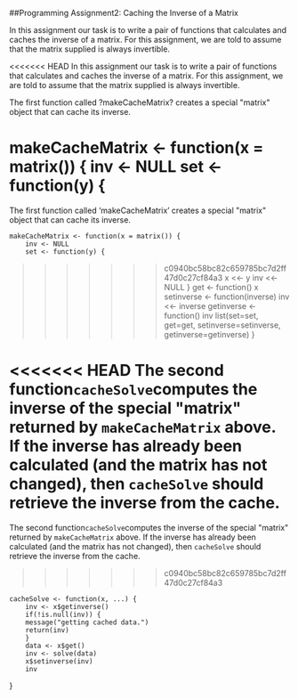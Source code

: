 ##Programming Assignment2: Caching the Inverse of a Matrix

In this assignment our task is to write a pair of functions that calculates and caches the inverse of a matrix. For this assignment, we are told to assume that the matrix supplied is always invertible.

<<<<<<< HEAD
In this assignment our task is to write a pair of functions that calculates and caches the inverse of a matrix. For this assignment, we are told to assume that the matrix supplied is always invertible.

The first function called ?makeCacheMatrix? creates a special "matrix" object that can cache its inverse.

makeCacheMatrix <- function(x = matrix()) {
    inv <- NULL
    set <- function(y) {
=======
The first function called ‘makeCacheMatrix’ creates a special "matrix" object that can cache its inverse.

    makeCacheMatrix <- function(x = matrix()) {
        inv <- NULL
        set <- function(y) {
>>>>>>> c0940bc58bc82c659785bc7d2ff47d0c27cf84a3
        x <<- y
        inv <<- NULL
    }
        get <- function() x
        setinverse <- function(inverse) inv <<- inverse
        getinverse <- function() inv
        list(set=set, get=get, setinverse=setinverse, getinverse=getinverse)
}

<<<<<<< HEAD
The second function`cacheSolve`computes the inverse of the special "matrix" returned by `makeCacheMatrix` above. If the inverse has already been calculated (and the matrix has not changed), then `cacheSolve` should retrieve the inverse from the cache.
=======
The second function`cacheSolve`computes the inverse of the special "matrix" returned by `makeCacheMatrix` above. If the inverse has
already been calculated (and the matrix has not changed), then `cacheSolve` should retrieve the inverse from the cache.
>>>>>>> c0940bc58bc82c659785bc7d2ff47d0c27cf84a3


    cacheSolve <- function(x, ...) {
        inv <- x$getinverse()
        if(!is.null(inv)) {
        message("getting cached data.")
        return(inv)
        }
        data <- x$get()
        inv <- solve(data)
        x$setinverse(inv)
        inv
}

